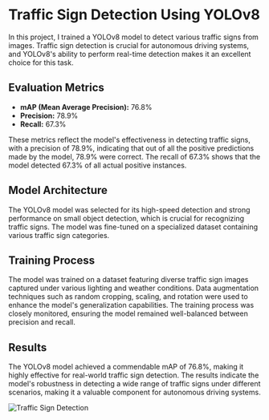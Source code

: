 # Traffic Sign Detection Using YOLOv8

In this project, I trained a YOLOv8 model to detect various traffic signs from images. Traffic sign detection is crucial for autonomous driving systems, and YOLOv8's ability to perform real-time detection makes it an excellent choice for this task.

## Evaluation Metrics
- **mAP (Mean Average Precision):** 76.8%
- **Precision:** 78.9%
- **Recall:** 67.3%

These metrics reflect the model's effectiveness in detecting traffic signs, with a precision of 78.9%, indicating that out of all the positive predictions made by the model, 78.9% were correct. The recall of 67.3% shows that the model detected 67.3% of all actual positive instances.

## Model Architecture
The YOLOv8 model was selected for its high-speed detection and strong performance on small object detection, which is crucial for recognizing traffic signs. The model was fine-tuned on a specialized dataset containing various traffic sign categories.

## Training Process
The model was trained on a dataset featuring diverse traffic sign images captured under various lighting and weather conditions. Data augmentation techniques such as random cropping, scaling, and rotation were used to enhance the model's generalization capabilities. The training process was closely monitored, ensuring the model remained well-balanced between precision and recall.

## Results
The YOLOv8 model achieved a commendable mAP of 76.8%, making it highly effective for real-world traffic sign detection. The results indicate the model's robustness in detecting a wide range of traffic signs under different scenarios, making it a valuable component for autonomous driving systems.

![Traffic Sign Detection](https://via.placeholder.com/600x400)
